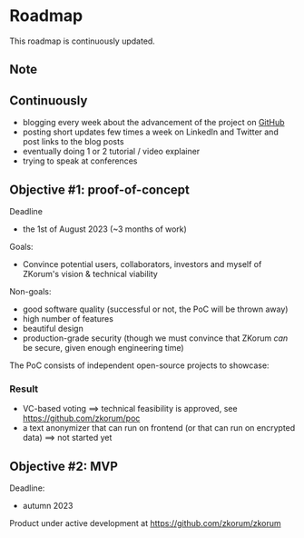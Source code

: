 # Roadmap

This roadmap is continuously updated.

## Note

## Continuously

- blogging every week about the advancement of the project on [GitHub](https://github.com/zkorum/weekly-updates)
- posting short updates few times a week on LinkedIn and Twitter and post links to the blog posts
- eventually doing 1 or 2 tutorial / video explainer
- trying to speak at conferences

## Objective #1: proof-of-concept

Deadline

- the 1st of August 2023 (~3 months of work)

Goals:

- Convince potential users, collaborators, investors and myself of ZKorum's vision & technical viability

Non-goals:

- good software quality (successful or not, the PoC will be thrown away)
- high number of features
- beautiful design
- production-grade security (though we must convince that ZKorum _can_ be secure, given enough engineering time)

The PoC consists of independent open-source projects to showcase:

### Result

- VC-based voting ==> technical feasibility is approved, see https://github.com/zkorum/poc
- a text anonymizer that can run on frontend (or that can run on encrypted data) ==> not started yet

## Objective #2: MVP

Deadline:

- autumn 2023

Product under active development at https://github.com/zkorum/zkorum
